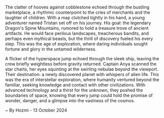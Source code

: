 
The clatter of hooves against cobblestone echoed through the bustling marketplace, a rhythmic counterpoint to the cries of merchants and the laughter of children. With a map clutched tightly in his hand, a young adventurer named Tristan set off on his journey. His goal: the legendary Dragon's Spine Mountains, rumored to hold a treasure trove of ancient artifacts. He would face perilous landscapes, treacherous bandits, and perhaps even mythical beasts, but the thrill of discovery fueled his every step. This was the age of exploration, where daring individuals sought fortune and glory in the untamed wilderness.

A flicker of the hyperspace jump echoed through the sleek ship, leaving the crew briefly weightless before gravity returned. Captain Anya scanned the star charts, her eyes squinting at the swirling nebulae beyond the viewport. Their destination: a newly discovered planet with whispers of alien life. This was the era of interstellar exploration, where humanity ventured beyond the familiar, seeking knowledge and contact with other civilizations. With advanced technology and a thirst for the unknown, they pushed the boundaries of space, knowing that every jump could hold the promise of wonder, danger, and a glimpse into the vastness of the cosmos. 

~ By Hozmi - 13 October 2024
